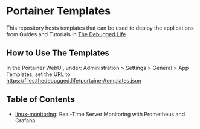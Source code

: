 # Portainer Templates

This repository hosts templates that can be used to deploy the applications from Guides and Tutorials in [The Debugged Life](https://thedebugged.life)

## How to Use The Templates

In the Portainer WebUI, under: Administration > Settings > General > App Templates, set the URL to https://files.thedebugged.life/portainer/templates.json 

## Table of Contents

- [linux-monitoring](linux-monitoring/): Real-Time Server Monitoring with Prometheus and Grafana
